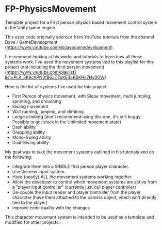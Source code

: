 # FP-PhysicsMovement
Template project for a First person physics based movement control system in the Unity game engine.

This uses code originally sourced from YouTube tutorials from the channel Dave / GameDevelopment (https://www.youtube.com/@davegamedevelopment). 

I recommend looking at his works and tutorials to learn how all these systems work. I've used the movement systems tied to this playlist for this project (not including the third person movement) (https://www.youtube.com/playlist?list=PLK_5K9cAPN0fB6JD7gKE3aKSKHs7Hy0GW)

Here is the list of systems I've used for this project:
- First Person physics movement, with Slope movement, multi jumping, sprinting, and crouching
- Sliding movement
- Wall running, jumping, and climbing
- Ledge climbing (don't recommend using this one, it's still buggy. Possible to get stuck in the Unlimited movement state)
- Dash ability
- Grappling ability
- Mono-Swing ability
- Dual-Swing ability

My goal was to take the movement systems outlined in his tutorials and do the following: 
- Integrate them into a SINGLE first person player character.
- Use the new input system.
- Have (nearly) ALL the movement systems working together.
- Allow the developer to control which movement systems are active from a "player input controller" (currently just call player controller)
- De-couple the input reader and player controller from the player character (have them attached to the camera object, which isn't directly tied to the player)
- Improve code quality with the changes

This character movement system is intended to be used as a template and modified for other projects.
